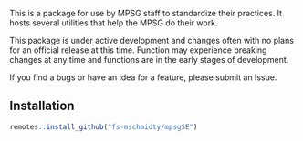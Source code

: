 This is a package for use by MPSG staff to standardize their practices. It hosts several utilities that help the MPSG do their work.

This package is under active development and changes often with no plans for an official release at this time. Function may experience breaking changes at any time and functions are in the early stages of development.

If you find a bugs or have an idea for a feature, please submit an Issue.

## Installation

```r
remotes::install_github("fs-mschmidty/mpsgSE")
```
